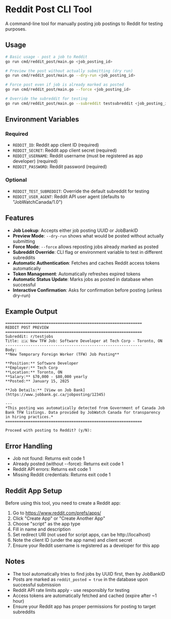 # Reddit Post CLI Tool

A command-line tool for manually posting job postings to Reddit for testing purposes.

## Usage

```bash
# Basic usage - post a job to Reddit
go run cmd/reddit_post/main.go <job_posting_id>

# Preview the post without actually submitting (dry run)
go run cmd/reddit_post/main.go --dry-run <job_posting_id>

# Force post even if job is already marked as posted
go run cmd/reddit_post/main.go --force <job_posting_id>

# Override the subreddit for testing
go run cmd/reddit_post/main.go --subreddit testsubreddit <job_posting_id>
```

## Environment Variables

### Required
- `REDDIT_ID`: Reddit app client ID (required)
- `REDDIT_SECRET`: Reddit app client secret (required) 
- `REDDIT_USERNAME`: Reddit username (must be registered as app developer) (required)
- `REDDIT_PASSWORD`: Reddit password (required)

### Optional
- `REDDIT_TEST_SUBREDDIT`: Override the default subreddit for testing
- `REDDIT_USER_AGENT`: Reddit API user agent (defaults to "JobWatchCanada/1.0")

## Features

- **Job Lookup**: Accepts either job posting UUID or JobBankID
- **Preview Mode**: `--dry-run` shows what would be posted without actually submitting
- **Force Mode**: `--force` allows reposting jobs already marked as posted
- **Subreddit Override**: CLI flag or environment variable to test in different subreddits
- **Automatic Authentication**: Fetches and caches Reddit access tokens automatically
- **Token Management**: Automatically refreshes expired tokens
- **Automatic Status Update**: Marks jobs as posted in database when successful
- **Interactive Confirmation**: Asks for confirmation before posting (unless dry-run)

## Example Output

```
============================================================
REDDIT POST PREVIEW
============================================================
Subreddit: r/testjobs
Title: 🇨🇦 New TFW Job: Software Developer at Tech Corp - Toronto, ON
------------------------------------------------------------
Body:
**New Temporary Foreign Worker (TFW) Job Posting**

**Position:** Software Developer
**Employer:** Tech Corp
**Location:** Toronto, ON
**Salary:** $70,000 - $80,000 yearly
**Posted:** January 15, 2025

**Job Details:** [View on Job Bank](https://www.jobbank.gc.ca/jobposting/12345)

---
*This posting was automatically detected from Government of Canada Job Bank TFW listings. Data provided by JobWatch Canada for transparency in hiring practices.*
============================================================

Proceed with posting to Reddit? (y/N): 
```

## Error Handling

- Job not found: Returns exit code 1
- Already posted (without --force): Returns exit code 1  
- Reddit API errors: Returns exit code 1
- Missing Reddit credentials: Returns exit code 1

## Reddit App Setup

Before using this tool, you need to create a Reddit app:

1. Go to https://www.reddit.com/prefs/apps/
2. Click "Create App" or "Create Another App"
3. Choose "script" as the app type
4. Fill in name and description
5. Set redirect URI (not used for script apps, can be http://localhost)
6. Note the client ID (under the app name) and client secret
7. Ensure your Reddit username is registered as a developer for this app

## Notes

- The tool automatically tries to find jobs by UUID first, then by JobBankID
- Posts are marked as `reddit_posted = true` in the database upon successful submission
- Reddit API rate limits apply - use responsibly for testing
- Access tokens are automatically fetched and cached (expire after ~1 hour)
- Ensure your Reddit app has proper permissions for posting to target subreddits